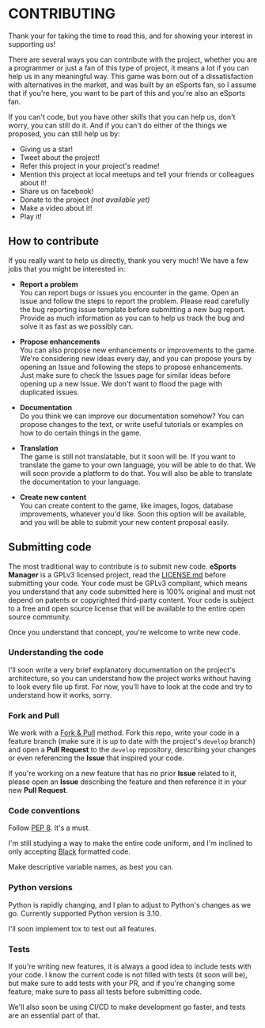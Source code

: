 # CONTRIBUTING

Thank your for taking the time to read this, and for showing your interest in supporting us!

There are several ways you can contribute with the project, whether you are a programmer or just a fan of this type of project, it means a lot if you can help us in any meaningful way. This game was born out of a dissatisfaction with alternatives in the market, and was built by an eSports fan, so I assume that if you're here, you want to be part of this and you're also an eSports fan.

If you can't code, but you have other skills that you can help us, don't worry, you can still do it. And if you can't do either of the things we proposed, you can still help us by:

- Giving us a star!
- Tweet about the project!
- Refer this project in your project's readme!
- Mention this project at local meetups and tell your friends or colleagues about it!
- Share us on facebook!
- Donate to the project *(not available yet)*
- Make a video about it!
- Play it!

## How to contribute

If you really want to help us directly, thank you very much! We have a few jobs that you might be interested in:

- **Report a problem**  
  You can report bugs or issues you encounter in the game. Open an Issue and follow the steps to report the problem. Please read carefully the bug reporting issue template before submitting a new bug report. Provide as much information as you can to help us track the bug and solve it as fast as we possibly can.

- **Propose enhancements**  
  You can also propose new enhancements or improvements to the game. We're considering new ideas every day, and you can propose yours by opening an Issue and following the steps to propose enhancements. Just make sure to check the Issues page for similar ideas before opening up a new Issue. We don't want to flood the page with duplicated issues.

- **Documentation**  
  Do you think we can improve our documentation somehow? You can propose changes to the text, or write useful tutorials or examples on how to do certain things in the game.

- **Translation**  
  The game is still not translatable, but it soon will be. If you want to translate the game to your own language, you will be able to do that. We will soon provide a platform to do that. You will also be able to translate the documentation to your language.

- **Create new content**  
  You can create content to the game, like images, logos, database improvements, whatever you'd like. Soon this option will be available, and you will be able to submit your new content proposal easily.

## Submitting code

The most traditional way to contribute is to submit new code. **eSports Manager** is a GPLv3 licensed project, read the [LICENSE.md](LICENSE.md) before submitting your code. Your code must be GPLv3 compliant, which means you understand that any code submitted here is 100% original and must not depend on patents or copyrighted third-party content. Your code is subject to a free and open source license that will be available to the entire open source community.

Once you understand that concept, you're welcome to write new code.

### Understanding the code

I'll soon write a very brief explanatory documentation on the project's architecture, so you can understand how the project works without having to look every file up first. For now, you'll have to look at the code and try to understand how it works, sorry.

### Fork and Pull

We work with a [Fork & Pull](https://docs.github.com/en/github/collaborating-with-pull-requests/proposing-changes-to-your-work-with-pull-requests/about-pull-requests#fork--pull) method. Fork this repo, write your code in a feature branch (make sure it is up to date with the project's `develop` branch) and open a **Pull Request** to the `develop` repository, describing your changes or even referencing the **Issue** that inspired your code.

If you're working on a new feature that has no prior **Issue** related to it, please open an **Issue** describing the feature and then reference it in your new **Pull Request**.

### Code conventions

Follow [PEP 8](https://www.python.org/dev/peps/pep-0008/). It's a must.

I'm still studying a way to make the entire code uniform, and I'm inclined to only accepting [Black](https://github.com/psf/black) formatted code.

Make descriptive variable names, as best you can.

### Python versions

Python is rapidly changing, and I plan to adjust to Python's changes as we go. Currently supported Python version is 3.10.

I'll soon implement tox to test out all features.

### Tests

If you're writing new features, it is always a good idea to include tests with your code. I know the current code is not filled with tests (it soon will be), but make sure to add tests with your PR, and if you're changing some feature, make sure to pass all tests before submitting code.

We'll also soon be using CI/CD to make development go faster, and tests are an essential part of that.

### 

